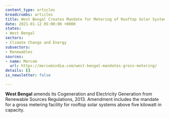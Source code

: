 ```yaml
---
content_type: articles
breadcrumbs: articles
title: West Bengal Creates Mandate for Metering of Rooftop Solar Systems
date: 2021-01-12 05:00:00 +0000
states:
- West Bengal
sectors:
- Climate Change and Energy
subsectors:
- Renewables
sources:
- name: Mercom
  url: https://mercomindia.com/west-bengal-mandates-gross-metering/
details: []
is_newsletter: false

---
```

**West Bengal** amends its Cogeneration and Electricity Generation from Renewable Sources Regulations, 2013. Amendment includes the mandate for a gross metering facility for rooftop solar systems above five kilowatt in capacity.
